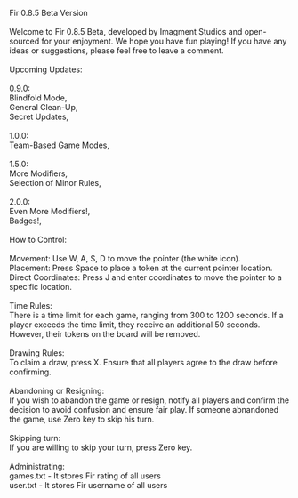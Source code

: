 Fir 0.8.5 Beta Version <br>
 <br>
Welcome to Fir 0.8.5 Beta, developed by Imagment Studios and open-sourced for your enjoyment. We hope you have fun playing! If you have any ideas or suggestions, please feel free to leave a comment. <br>
 <br>
Upcoming Updates: <br>
 <br>
0.9.0: <br>
Blindfold Mode, <br>
General Clean-Up, <br>
Secret Updates, <br>
 <br>
1.0.0: <br>
Team-Based Game Modes, <br>
 <br>
1.5.0: <br>
More Modifiers, <br>
Selection of Minor Rules, <br>
 <br>
2.0.0: <br>
Even More Modifiers!, <br>
Badges!, <br>
 <br>
How to Control: <br>
 <br>
Movement: Use W, A, S, D to move the pointer (the white icon). <br>
Placement: Press Space to place a token at the current pointer location. <br>
Direct Coordinates: Press J and enter coordinates to move the pointer to a specific location. <br>
 <br>
Time Rules: <br>
There is a time limit for each game, ranging from 300 to 1200 seconds. If a player exceeds the time limit, they receive an additional 50 seconds. However, their tokens on the board will be removed. <br>
 <br>
Drawing Rules: <br>
To claim a draw, press X. Ensure that all players agree to the draw before confirming. <br>
 <br>
Abandoning or Resigning: <br>
If you wish to abandon the game or resign, notify all players and confirm the decision to avoid confusion and ensure fair play. If someone abnandoned the game, use Zero key to skip his turn.  <br>
 <br>
Skipping turn: <br>
If you are willing to skip your turn, press Zero key. <br>
 <br>
Administrating: <br>
games.txt - It stores Fir rating of all users <br>
user.txt - It stores Fir username of all users <br>
